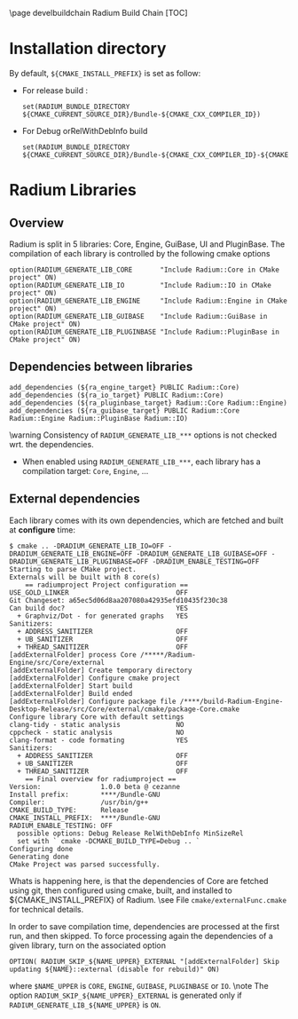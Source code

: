 \page develbuildchain Radium Build Chain
[TOC]

# Installation directory
By default, `${CMAKE_INSTALL_PREFIX}` is set as follow:

- For release build :
    ~~~{.cmake}
    set(RADIUM_BUNDLE_DIRECTORY ${CMAKE_CURRENT_SOURCE_DIR}/Bundle-${CMAKE_CXX_COMPILER_ID})
    ~~~
- For Debug orRelWithDebInfo build
    ~~~{.cmake}
    set(RADIUM_BUNDLE_DIRECTORY ${CMAKE_CURRENT_SOURCE_DIR}/Bundle-${CMAKE_CXX_COMPILER_ID}-${CMAKE_BUILD_TYPE})
    ~~~

# Radium Libraries
## Overview
Radium is split in 5 libraries: Core, Engine, GuiBase, UI and PluginBase.
   The compilation of each library is controlled by the following cmake options
~~~{.cmake}
option(RADIUM_GENERATE_LIB_CORE       "Include Radium::Core in CMake project" ON)
option(RADIUM_GENERATE_LIB_IO         "Include Radium::IO in CMake project" ON)
option(RADIUM_GENERATE_LIB_ENGINE     "Include Radium::Engine in CMake project" ON)
option(RADIUM_GENERATE_LIB_GUIBASE    "Include Radium::GuiBase in CMake project" ON)
option(RADIUM_GENERATE_LIB_PLUGINBASE "Include Radium::PluginBase in CMake project" ON)
~~~
## Dependencies between libraries
~~~{.cmake}
add_dependencies (${ra_engine_target} PUBLIC Radium::Core)
add_dependencies (${ra_io_target} PUBLIC Radium::Core)
add_dependencies (${ra_pluginbase_target} Radium::Core Radium::Engine)
add_dependencies (${ra_guibase_target} PUBLIC Radium::Core Radium::Engine Radium::PluginBase Radium::IO)
~~~
\warning Consistency of `RADIUM_GENERATE_LIB_***` options is not checked wrt. the dependencies.

 - When enabled using `RADIUM_GENERATE_LIB_***`, each library has a compilation target: `Core`,
 `Engine`, ...

## External dependencies
Each library comes with its own dependencies, which are fetched and built at **configure** time:
~~~{.sh}
$ cmake .. -DRADIUM_GENERATE_LIB_IO=OFF -DRADIUM_GENERATE_LIB_ENGINE=OFF -DRADIUM_GENERATE_LIB_GUIBASE=OFF -DRADIUM_GENERATE_LIB_PLUGINBASE=OFF -DRADIUM_ENABLE_TESTING=OFF
Starting to parse CMake project.
Externals will be built with 8 core(s)
    == radiumproject Project configuration ==
USE_GOLD_LINKER                           OFF
Git Changeset: a65ec5d06d8aa207080a42935efd10435f230c38
Can build doc?                            YES
  + Graphviz/Dot - for generated graphs   YES
Sanitizers:
  + ADDRESS_SANITIZER                     OFF
  + UB_SANITIZER                          OFF
  + THREAD_SANITIZER                      OFF
[addExternalFolder] process Core /*****/Radium-Engine/src/Core/external
[addExternalFolder] Create temporary directory
[addExternalFolder] Configure cmake project
[addExternalFolder] Start build
[addExternalFolder] Build ended
[addExternalFolder] Configure package file /****/build-Radium-Engine-Desktop-Release/src/Core/external/cmake/package-Core.cmake
Configure library Core with default settings
clang-tidy - static analysis              NO
cppcheck - static analysis                NO
clang-format - code formating             YES
Sanitizers:
  + ADDRESS_SANITIZER                     OFF
  + UB_SANITIZER                          OFF
  + THREAD_SANITIZER                      OFF
    == Final overview for radiumproject ==
Version:               1.0.0 beta @ cezanne
Install prefix:        ****/Bundle-GNU
Compiler:              /usr/bin/g++
CMAKE_BUILD_TYPE:      Release
CMAKE_INSTALL_PREFIX:  ****/Bundle-GNU
RADIUM_ENABLE_TESTING: OFF
  possible options: Debug Release RelWithDebInfo MinSizeRel
  set with ` cmake -DCMAKE_BUILD_TYPE=Debug .. `
Configuring done
Generating done
CMake Project was parsed successfully.
~~~
Whats is happening here, is that the dependencies of Core are fetched using git, then
configured using cmake, built, and installed to ${CMAKE_INSTALL_PREFIX} of Radium.
\see File `cmake/externalFunc.cmake` for technical details.

In order to save compilation time, dependencies are processed at the first run, and then skipped.
To force processing again the dependencies of a given library, turn on the associated option
~~~
OPTION( RADIUM_SKIP_${NAME_UPPER}_EXTERNAL "[addExternalFolder] Skip updating ${NAME}::external (disable for rebuild)" ON)
~~~
where `$NAME_UPPER` is `CORE`, `ENGINE`, `GUIBASE`, `PLUGINBASE` or `IO`.
\note The option `RADIUM_SKIP_${NAME_UPPER}_EXTERNAL` is generated only if `RADIUM_GENERATE_LIB_${NAME_UPPER}` is `ON`.
